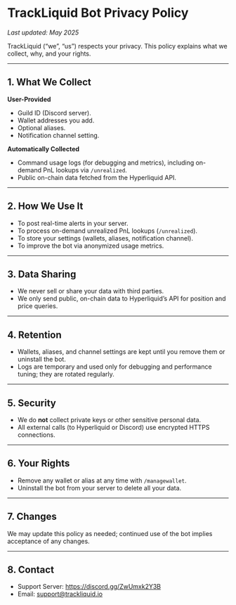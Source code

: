 # TrackLiquid Bot Privacy Policy

_Last updated: May 2025_

TrackLiquid (“we”, “us”) respects your privacy. This policy explains what we collect, why, and your rights.

---

## 1. What We Collect

**User-Provided**  
- Guild ID (Discord server).  
- Wallet addresses you add.  
- Optional aliases.  
- Notification channel setting.

**Automatically Collected**  
- Command usage logs (for debugging and metrics), including on-demand PnL lookups via `/unrealized`.  
- Public on-chain data fetched from the Hyperliquid API.

---

## 2. How We Use It

- To post real-time alerts in your server.  
- To process on-demand unrealized PnL lookups (`/unrealized`).  
- To store your settings (wallets, aliases, notification channel).  
- To improve the bot via anonymized usage metrics.

---

## 3. Data Sharing

- We never sell or share your data with third parties.  
- We only send public, on-chain data to Hyperliquid’s API for position and price queries.

---

## 4. Retention

- Wallets, aliases, and channel settings are kept until you remove them or uninstall the bot.  
- Logs are temporary and used only for debugging and performance tuning; they are rotated regularly.

---

## 5. Security

- We do **not** collect private keys or other sensitive personal data.  
- All external calls (to Hyperliquid or Discord) use encrypted HTTPS connections.

---

## 6. Your Rights

- Remove any wallet or alias at any time with `/managewallet`.  
- Uninstall the bot from your server to delete all your data.

---

## 7. Changes

We may update this policy as needed; continued use of the bot implies acceptance of any changes.

---

## 8. Contact

- Support Server: https://discord.gg/ZwUmxk2Y3B  
- Email: support@trackliquid.io  
